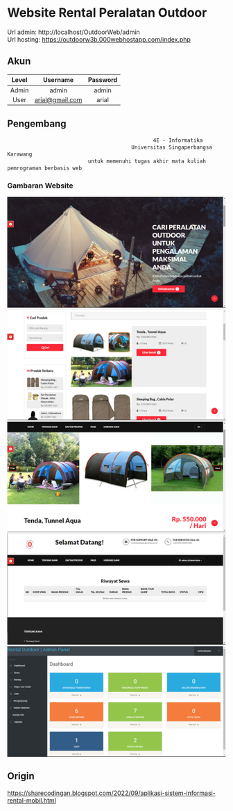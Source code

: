# Website Rental Peralatan Outdoor 
Url admin: http://localhost/OutdoorWeb/admin
<br>
Url hosting: https://outdoorw3b.000webhostapp.com/index.php

## Akun
   Level   |     Username      | Password 
:---------:|:-----------------:|:--------:
 Admin     |  admin            | admin    
 User      |  arial@gmail.com  | arial    

## Pengembang
                                                   4E - Informatika 
                                            Universitas Singaperbangsa Karawang
                              untuk memenuhi tugas akhir mata kuliah pemrograman berbasis web

### Gambaran Website
![dashboard](img/Img1.png)
![daftar produk](img/Img2.png)
![produk](img/Img3.png)
![sewa](img/Img4.png)
![admin](img/Img5.png)

## Origin 
https://sharecodingan.blogspot.com/2022/09/aplikasi-sistem-informasi-rental-mobil.html
